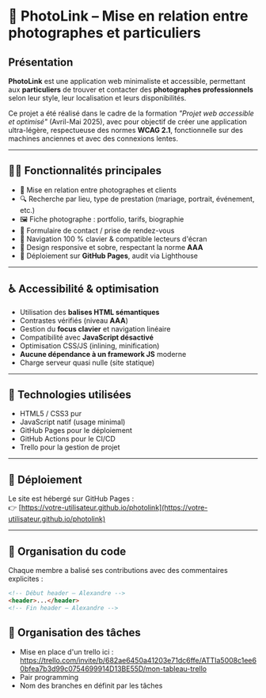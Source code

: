 # 📸 PhotoLink – Mise en relation entre photographes et particuliers

## Présentation

**PhotoLink** est une application web minimaliste et accessible, permettant aux **particuliers** de trouver et contacter des **photographes professionnels** selon leur style, leur localisation et leurs disponibilités.

Ce projet a été réalisé dans le cadre de la formation *"Projet web accessible et optimisé"* (Avril-Mai 2025), avec pour objectif de créer une application ultra-légère, respectueuse des normes **WCAG 2.1**, fonctionnelle sur des machines anciennes et avec des connexions lentes.

---

## 🧑‍💻 Fonctionnalités principales

- 🎯 Mise en relation entre photographes et clients
- 🔍 Recherche par lieu, type de prestation (mariage, portrait, événement, etc.)
- 🖼️ Fiche photographe : portfolio, tarifs, biographie
- 📅 Formulaire de contact / prise de rendez-vous
- 🧭 Navigation 100 % clavier & compatible lecteurs d'écran
- 📱 Design responsive et sobre, respectant la norme **AAA**
- 🚀 Déploiement sur **GitHub Pages**, audit via Lighthouse

---

## ♿ Accessibilité & optimisation

- Utilisation des **balises HTML sémantiques**
- Contrastes vérifiés (niveau **AAA**)
- Gestion du **focus clavier** et navigation linéaire
- Compatibilité avec **JavaScript désactivé**
- Optimisation CSS/JS (inlining, minification)
- **Aucune dépendance à un framework JS** moderne
- Charge serveur quasi nulle (site statique)

---

## 🔧 Technologies utilisées

- HTML5 / CSS3 pur
- JavaScript natif (usage minimal)
- GitHub Pages pour le déploiement
- GitHub Actions pour le CI/CD
- Trello pour la gestion de projet

---

## 🚀 Déploiement

Le site est hébergé sur GitHub Pages :  
👉 [https://votre-utilisateur.github.io/photolink](https://votre-utilisateur.github.io/photolink)

---

## 📁 Organisation du code

Chaque membre a balisé ses contributions avec des commentaires explicites :

```html
<!-- Début header – Alexandre -->
<header>...</header>
<!-- Fin header – Alexandre -->

 ```


 ## 📁 Organisation des tâches

 - Mise en place d'un trello ici : https://trello.com/invite/b/682ae6450a41203e71dc6ffe/ATTIa5008c1ee60bfea7b3d99c0754699914D13BE55D/mon-tableau-trello
 - Pair programming 
 - Nom des branches en définit par les tâches
